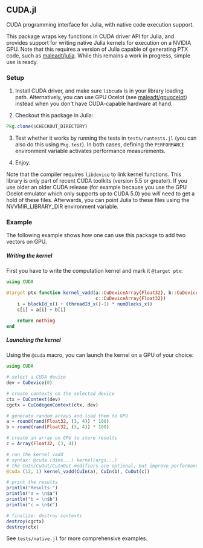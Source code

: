 ## CUDA.jl

CUDA programming interface for Julia, with native code execution support.

This package wraps key functions in CUDA driver API for Julia, and provides
support for writing native Julia kernels for execution on a NVIDIA GPU. Note
that this requires a version of Julia capable of generating PTX code, such as
[maleadt/julia](https://github.com/maleadt/julia). While this remains a work in
progress, simple use is ready.

### Setup

1. Install CUDA driver, and make sure `libcuda` is in your library loading
   path. Alternatively, you can use GPU Ocelot (see
   [maleadt/gpuocelot](https://github.com/maleadt/gpuocelot)) instead when you
   don't have CUDA-capable hardware at hand.

2. Checkout this package in Julia:

```julia
Pkg.clone($CHECKOUT_DIRECTORY)
```

3. Test whether it works by running the tests in `tests/runtests.jl` (you can
   also do this using `Pkg.test`). In both cases, defining the `PERFORMANCE`
   environment variable activates performance measurements.

4. Enjoy.

Note that the compiler requires `libdevice` to link kernel functions. This
library is only part of recent CUDA toolkits (version 5.5 or greater). If you
use older an older CUDA release (for example because you use the GPU Ocelot
emulator which only supports up to CUDA 5.0) you _will_ need to get a hold of
these files. Afterwards, you can point Julia to these files using the
NVVMIR_LIBRARY_DIR environment variable.


### Example

The following example shows how one can use this package to add two vectors on
GPU.

##### Writing the kernel

First you have to write the computation kernel and mark it `@target ptx`:

```julia
using CUDA

@target ptx function kernel_vadd(a::CuDeviceArray{Float32}, b::CuDeviceArray{Float32},
                                 c::CuDeviceArray{Float32})
    i = blockId_x() + (threadId_x()-1) * numBlocks_x()
    c[i] = a[i] + b[i]

    return nothing
end
```

##### Launching the kernel

Using the `@cuda` macro, you can launch the kernel on a GPU of your choice:

```julia
using CUDA

# select a CUDA device
dev = CuDevice(0)

# create contexts on the selected device
ctx = CuContext(dev)
cgctx = CuCodegenContext(ctx, dev)

# generate random arrays and load them to GPU
a = round(rand(Float32, (3, 4)) * 100)
b = round(rand(Float32, (3, 4)) * 100)

# create an array on GPU to store results
c = Array(Float32, (3, 4))

# run the kernel vadd
# syntax: @cuda (dims...) kernel(args...)
# the CuIn/CuOut/CuInOut modifiers are optional, but improve performance
@cuda (12, 1) kernel_vadd(CuIn(a), CuIn(b), CuOut(c))

# print the results
println("Results:")
println("a = \n$a")
println("b = \n$b")
println("c = \n$c")

# finalize: destroy contexts
destroy(cgctx)
destroy(ctx)
```

See `tests/native.jl` for more comprehensive examples.
